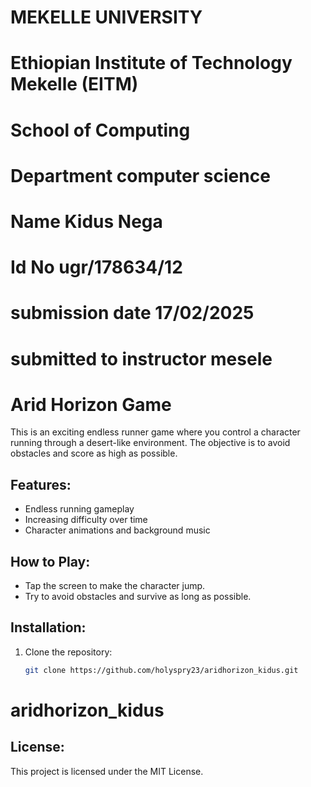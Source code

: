 #      MEKELLE UNIVERSITY
# Ethiopian Institute of Technology Mekelle (EITM)
#   School   of    Computing
# Department     computer  science
# Name             Kidus    Nega
# Id No             ugr/178634/12
#                          submission date 17/02/2025
#                       submitted to instructor  mesele
# Arid Horizon Game

This is an exciting endless runner game where you control a character running through a desert-like environment. The objective is to avoid obstacles and score as high as possible.

## Features:
- Endless running gameplay
- Increasing difficulty over time
- Character animations and background music

## How to Play:
- Tap the screen to make the character jump.
- Try to avoid obstacles and survive as long as possible.

## Installation:
1. Clone the repository:
   ```bash
   git clone https://github.com/holyspry23/aridhorizon_kidus.git
# aridhorizon_kidus
## License:
This project is licensed under the MIT License.
